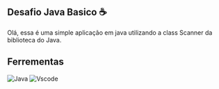 ## Desafio Java Basico ☕

Olá, essa é uma simple aplicação em java utilizando a class Scanner da biblioteca do Java.

## Ferrementas

![Java](https://img.shields.io/badge/java-%23ED8B00.svg?style=for-the-badge&logo=openjdk&logoColor=white)
![Vscode](https://img.shields.io/badge/Vscode-007ACC?style=for-the-badge&logo=visual-studio-code&logoColor=white)
